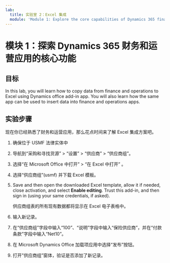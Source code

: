 ```yaml
---
lab:
  title: 实验室 2：Excel 集成
  module: 'Module 1: Explore the core capabilities of Dynamics 365 finance and operations apps'
---
```


# <a name="module-1-explore-the-core-capabilities-of-dynamics-365-finance-and-operations-apps"></a>模块 1：探索 Dynamics 365 财务和运营应用的核心功能

## <a name="objective"></a>目标

In this lab, you will learn how to copy data from finance and operations to Excel using Dynamics office add-in app. You will also learn how the same app can be used to insert data into finance and operations apps.

## <a name="lab-steps"></a>实验步骤

现在你已经熟悉了财务和运营应用，那么花点时间来了解 Excel 集成方案吧。

1. 确保位于 USMF 法律实体中 

2. 导航到“采购和寻找货源” > “设置” > “供应商” > “供应商组”。

3. 选择“在 Microsoft Office 中打开” > “在 Excel 中打开” 。

4. 选择“供应商组”(usmf) 并下载 Excel 模板。

5. Save and then open the downloaded Excel template, allow it if needed, close activation, and select <bpt id="p1">**</bpt>Enable editing<ept id="p1">**</ept>. Trust this add-in, and then sign in (using your same credentials, if asked).

    供应商组表的所有现有数据都将显示在 Excel 电子表格中。

6.  输入新记录。

7. 在“供应商组”字段中输入“100”、“说明”字段中输入“保险供应商”，并在“付款条款”字段中输入“Net10”。     

8. 在 Microsoft Dynamics Office 加载项应用中选择“发布”按钮。

9. 打开”供应商组”窗体，验证是否添加了新记录。

